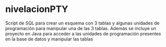 # nivelacionPTY

Script de SQL para crear un esquema con 3 tablas y algunas unidades de programación para manipular una de las 3 tablas.
Además se incluye un proyecto en Java para acceder a las unidades de programación presentes en la base de datos y manipular las tablas
